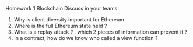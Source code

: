 Homework 1
Blockchain
Discuss in your teams

1. Why is client diversity important for Ethereum
2. Where is the full Ethereum state held ?
3. What is a replay attack ? , which 2 pieces of information can prevent it ?
4. In a contract, how do we know who called a view function ?